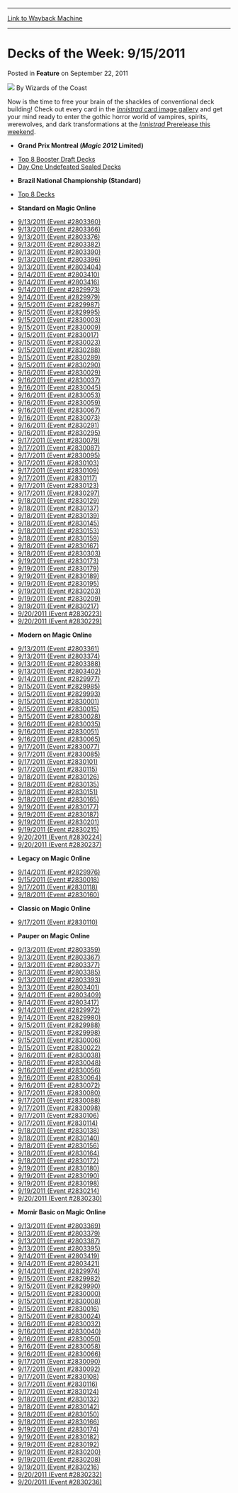 
---
[Link to Wayback Machine](https://web.archive.org/web/20220927102757/https://magic.wizards.com/en/articles/archive/feature/decks-week-9152011-2011-09-22)

[_metadata_:wayback_url]:- "https://magic.wizards.com/en/articles/archive/feature/decks-week-9152011-2011-09-22"
[_metadata_:wayback_raw_url]:- "https://web.archive.org/web/20220927102757id_/https://magic.wizards.com/en/articles/archive/feature/decks-week-9152011-2011-09-22"
[_metadata_:wayback_capture_timestamp]:- "2022-09-27 10:27:57+00:00"
[_metadata_:description]:- "Now is the time to free your brain of the shackles of conventional deck building! Check out every card in the Innistrad card image gallery and get your mind ready to enter the gothic horror world of vampires, spirits, werewolves, and dark transformations at the Innistrad Prerelease this weekend."
[_metadata_:generator]:- "Drupal 7 (http://drupal.org)"
---


Decks of the Week: 9/15/2011
============================



 Posted in **Feature**
 on September 22, 2011 






![](https://media.magic.wizards.com/styles/auth_small/public/images/person/wizards_author.jpg)
By Wizards of the Coast











Now is the time to free your brain of the shackles of conventional deck building! Check out every card in the [*Innistrad* card image gallery](http://archive.wizards.com/magic/tcg/article.aspx?x=mtg/tcg/innistrad/cig) and get your mind ready to enter the gothic horror world of vampires, spirits, werewolves, and dark transformations at the [*Innistrad* Prerelease this weekend](http://archive.wizards.com/Magic/TCG/Events.aspx?x=mtgcom/events/prerelease-facts).


* **Grand Prix Montreal (***Magic** 2012* Limited)**
+ [Top 8 Booster Draft Decks](/en/events/coverage/theres-no-place-hoaen)
+ [Day One Undefeated Sealed Decks](/en/articles/archive/event-coverage/grand-prix-montreal-day-1-blog-2011-09-17)
* **Brazil National Championship (Standard)**
+ [Top 8 Decks](/en/events/coverage/camargo-no-1-brazilian-pod-caster)
* **Standard on Magic Online**
+ [9/13/2011 (Event #2803360)](http://archive.wizards.com/Magic/Digital/MagicOnlineTourn.aspx?x=mtg/digital/magiconline/tourn/2803360)
+ [9/13/2011 (Event #2803366)](http://archive.wizards.com/Magic/Digital/MagicOnlineTourn.aspx?x=mtg/digital/magiconline/tourn/2803366)
+ [9/13/2011 (Event #2803376)](http://archive.wizards.com/Magic/Digital/MagicOnlineTourn.aspx?x=mtg/digital/magiconline/tourn/2803376)
+ [9/13/2011 (Event #2803382)](http://archive.wizards.com/Magic/Digital/MagicOnlineTourn.aspx?x=mtg/digital/magiconline/tourn/2803382)
+ [9/13/2011 (Event #2803390)](http://archive.wizards.com/Magic/Digital/MagicOnlineTourn.aspx?x=mtg/digital/magiconline/tourn/2803390)
+ [9/13/2011 (Event #2803396)](http://archive.wizards.com/Magic/Digital/MagicOnlineTourn.aspx?x=mtg/digital/magiconline/tourn/2803396)
+ [9/13/2011 (Event #2803404)](http://archive.wizards.com/Magic/Digital/MagicOnlineTourn.aspx?x=mtg/digital/magiconline/tourn/2803404)
+ [9/14/2011 (Event #2803410)](http://archive.wizards.com/Magic/Digital/MagicOnlineTourn.aspx?x=mtg/digital/magiconline/tourn/2803410)
+ [9/14/2011 (Event #2803416)](http://archive.wizards.com/Magic/Digital/MagicOnlineTourn.aspx?x=mtg/digital/magiconline/tourn/2803416)
+ [9/14/2011 (Event #2829973)](http://archive.wizards.com/Magic/Digital/MagicOnlineTourn.aspx?x=mtg/digital/magiconline/tourn/2829973)
+ [9/14/2011 (Event #2829979)](http://archive.wizards.com/Magic/Digital/MagicOnlineTourn.aspx?x=mtg/digital/magiconline/tourn/2829979)
+ [9/15/2011 (Event #2829987)](http://archive.wizards.com/Magic/Digital/MagicOnlineTourn.aspx?x=mtg/digital/magiconline/tourn/2829987)
+ [9/15/2011 (Event #2829995)](http://archive.wizards.com/Magic/Digital/MagicOnlineTourn.aspx?x=mtg/digital/magiconline/tourn/2829995)
+ [9/15/2011 (Event #2830003)](http://archive.wizards.com/Magic/Digital/MagicOnlineTourn.aspx?x=mtg/digital/magiconline/tourn/2830003)
+ [9/15/2011 (Event #2830009)](http://archive.wizards.com/Magic/Digital/MagicOnlineTourn.aspx?x=mtg/digital/magiconline/tourn/2830009)
+ [9/15/2011 (Event #2830017)](http://archive.wizards.com/Magic/Digital/MagicOnlineTourn.aspx?x=mtg/digital/magiconline/tourn/2830017)
+ [9/15/2011 (Event #2830023)](http://archive.wizards.com/Magic/Digital/MagicOnlineTourn.aspx?x=mtg/digital/magiconline/tourn/2830023)
+ [9/15/2011 (Event #2830288)](http://archive.wizards.com/Magic/Digital/MagicOnlineTourn.aspx?x=mtg/digital/magiconline/tourn/2830288)
+ [9/15/2011 (Event #2830289)](http://archive.wizards.com/Magic/Digital/MagicOnlineTourn.aspx?x=mtg/digital/magiconline/tourn/2830289)
+ [9/15/2011 (Event #2830290)](http://archive.wizards.com/Magic/Digital/MagicOnlineTourn.aspx?x=mtg/digital/magiconline/tourn/2830290)
+ [9/16/2011 (Event #2830029)](http://archive.wizards.com/Magic/Digital/MagicOnlineTourn.aspx?x=mtg/digital/magiconline/tourn/2830029)
+ [9/16/2011 (Event #2830037)](http://archive.wizards.com/Magic/Digital/MagicOnlineTourn.aspx?x=mtg/digital/magiconline/tourn/2830037)
+ [9/16/2011 (Event #2830045)](http://archive.wizards.com/Magic/Digital/MagicOnlineTourn.aspx?x=mtg/digital/magiconline/tourn/2830045)
+ [9/16/2011 (Event #2830053)](http://archive.wizards.com/Magic/Digital/MagicOnlineTourn.aspx?x=mtg/digital/magiconline/tourn/2830053)
+ [9/16/2011 (Event #2830059)](http://archive.wizards.com/Magic/Digital/MagicOnlineTourn.aspx?x=mtg/digital/magiconline/tourn/2830059)
+ [9/16/2011 (Event #2830067)](http://archive.wizards.com/Magic/Digital/MagicOnlineTourn.aspx?x=mtg/digital/magiconline/tourn/2830067)
+ [9/16/2011 (Event #2830073)](http://archive.wizards.com/Magic/Digital/MagicOnlineTourn.aspx?x=mtg/digital/magiconline/tourn/2830073)
+ [9/16/2011 (Event #2830291)](http://archive.wizards.com/Magic/Digital/MagicOnlineTourn.aspx?x=mtg/digital/magiconline/tourn/2830291)
+ [9/16/2011 (Event #2830295)](http://archive.wizards.com/Magic/Digital/MagicOnlineTourn.aspx?x=mtg/digital/magiconline/tourn/2830295)
+ [9/17/2011 (Event #2830079)](http://archive.wizards.com/Magic/Digital/MagicOnlineTourn.aspx?x=mtg/digital/magiconline/tourn/2830079)
+ [9/17/2011 (Event #2830087)](http://archive.wizards.com/Magic/Digital/MagicOnlineTourn.aspx?x=mtg/digital/magiconline/tourn/2830087)
+ [9/17/2011 (Event #2830095)](http://archive.wizards.com/Magic/Digital/MagicOnlineTourn.aspx?x=mtg/digital/magiconline/tourn/2830095)
+ [9/17/2011 (Event #2830103)](http://archive.wizards.com/Magic/Digital/MagicOnlineTourn.aspx?x=mtg/digital/magiconline/tourn/2830103)
+ [9/17/2011 (Event #2830109)](http://archive.wizards.com/Magic/Digital/MagicOnlineTourn.aspx?x=mtg/digital/magiconline/tourn/2830109)
+ [9/17/2011 (Event #2830117)](http://archive.wizards.com/Magic/Digital/MagicOnlineTourn.aspx?x=mtg/digital/magiconline/tourn/2830117)
+ [9/17/2011 (Event #2830123)](http://archive.wizards.com/Magic/Digital/MagicOnlineTourn.aspx?x=mtg/digital/magiconline/tourn/2830123)
+ [9/17/2011 (Event #2830297)](http://archive.wizards.com/Magic/Digital/MagicOnlineTourn.aspx?x=mtg/digital/magiconline/tourn/2830297)
+ [9/18/2011 (Event #2830129)](http://archive.wizards.com/Magic/Digital/MagicOnlineTourn.aspx?x=mtg/digital/magiconline/tourn/2830129)
+ [9/18/2011 (Event #2830137)](http://archive.wizards.com/Magic/Digital/MagicOnlineTourn.aspx?x=mtg/digital/magiconline/tourn/2830137)
+ [9/18/2011 (Event #2830139)](http://archive.wizards.com/Magic/Digital/MagicOnlineTourn.aspx?x=mtg/digital/magiconline/tourn/2830139)
+ [9/18/2011 (Event #2830145)](http://archive.wizards.com/Magic/Digital/MagicOnlineTourn.aspx?x=mtg/digital/magiconline/tourn/2830145)
+ [9/18/2011 (Event #2830153)](http://archive.wizards.com/Magic/Digital/MagicOnlineTourn.aspx?x=mtg/digital/magiconline/tourn/2830153)
+ [9/18/2011 (Event #2830159)](http://archive.wizards.com/Magic/Digital/MagicOnlineTourn.aspx?x=mtg/digital/magiconline/tourn/2830159)
+ [9/18/2011 (Event #2830167)](http://archive.wizards.com/Magic/Digital/MagicOnlineTourn.aspx?x=mtg/digital/magiconline/tourn/2830167)
+ [9/18/2011 (Event #2830303)](http://archive.wizards.com/Magic/Digital/MagicOnlineTourn.aspx?x=mtg/digital/magiconline/tourn/2830303)
+ [9/19/2011 (Event #2830173)](http://archive.wizards.com/Magic/Digital/MagicOnlineTourn.aspx?x=mtg/digital/magiconline/tourn/2830173)
+ [9/19/2011 (Event #2830179)](http://archive.wizards.com/Magic/Digital/MagicOnlineTourn.aspx?x=mtg/digital/magiconline/tourn/2830179)
+ [9/19/2011 (Event #2830189)](http://archive.wizards.com/Magic/Digital/MagicOnlineTourn.aspx?x=mtg/digital/magiconline/tourn/2830189)
+ [9/19/2011 (Event #2830195)](http://archive.wizards.com/Magic/Digital/MagicOnlineTourn.aspx?x=mtg/digital/magiconline/tourn/2830195)
+ [9/19/2011 (Event #2830203)](http://archive.wizards.com/Magic/Digital/MagicOnlineTourn.aspx?x=mtg/digital/magiconline/tourn/2830203)
+ [9/19/2011 (Event #2830209)](http://archive.wizards.com/Magic/Digital/MagicOnlineTourn.aspx?x=mtg/digital/magiconline/tourn/2830209)
+ [9/19/2011 (Event #2830217)](http://archive.wizards.com/Magic/Digital/MagicOnlineTourn.aspx?x=mtg/digital/magiconline/tourn/2830217)
+ [9/20/2011 (Event #2830223)](http://archive.wizards.com/Magic/Digital/MagicOnlineTourn.aspx?x=mtg/digital/magiconline/tourn/2830223)
+ [9/20/2011 (Event #2830229)](http://archive.wizards.com/Magic/Digital/MagicOnlineTourn.aspx?x=mtg/digital/magiconline/tourn/2830229)
* **Modern on Magic Online**
+ [9/13/2011 (Event #2803361)](http://archive.wizards.com/Magic/Digital/MagicOnlineTourn.aspx?x=mtg/digital/magiconline/tourn/2803361)
+ [9/13/2011 (Event #2803374)](http://archive.wizards.com/Magic/Digital/MagicOnlineTourn.aspx?x=mtg/digital/magiconline/tourn/2803374)
+ [9/13/2011 (Event #2803388)](http://archive.wizards.com/Magic/Digital/MagicOnlineTourn.aspx?x=mtg/digital/magiconline/tourn/2803388)
+ [9/13/2011 (Event #2803402)](http://archive.wizards.com/Magic/Digital/MagicOnlineTourn.aspx?x=mtg/digital/magiconline/tourn/2803402)
+ [9/14/2011 (Event #2829977)](http://archive.wizards.com/Magic/Digital/MagicOnlineTourn.aspx?x=mtg/digital/magiconline/tourn/2829977)
+ [9/15/2011 (Event #2829985)](http://archive.wizards.com/Magic/Digital/MagicOnlineTourn.aspx?x=mtg/digital/magiconline/tourn/2829985)
+ [9/15/2011 (Event #2829993)](http://archive.wizards.com/Magic/Digital/MagicOnlineTourn.aspx?x=mtg/digital/magiconline/tourn/2829993)
+ [9/15/2011 (Event #2830001)](http://archive.wizards.com/Magic/Digital/MagicOnlineTourn.aspx?x=mtg/digital/magiconline/tourn/2830001)
+ [9/15/2011 (Event #2830015)](http://archive.wizards.com/Magic/Digital/MagicOnlineTourn.aspx?x=mtg/digital/magiconline/tourn/2830015)
+ [9/15/2011 (Event #2830028)](http://archive.wizards.com/Magic/Digital/MagicOnlineTourn.aspx?x=mtg/digital/magiconline/tourn/2830028)
+ [9/16/2011 (Event #2830035)](http://archive.wizards.com/Magic/Digital/MagicOnlineTourn.aspx?x=mtg/digital/magiconline/tourn/2830035)
+ [9/16/2011 (Event #2830051)](http://archive.wizards.com/Magic/Digital/MagicOnlineTourn.aspx?x=mtg/digital/magiconline/tourn/2830051)
+ [9/16/2011 (Event #2830065)](http://archive.wizards.com/Magic/Digital/MagicOnlineTourn.aspx?x=mtg/digital/magiconline/tourn/2830065)
+ [9/17/2011 (Event #2830077)](http://archive.wizards.com/Magic/Digital/MagicOnlineTourn.aspx?x=mtg/digital/magiconline/tourn/2830077)
+ [9/17/2011 (Event #2830085)](http://archive.wizards.com/Magic/Digital/MagicOnlineTourn.aspx?x=mtg/digital/magiconline/tourn/2830085)
+ [9/17/2011 (Event #2830101)](http://archive.wizards.com/Magic/Digital/MagicOnlineTourn.aspx?x=mtg/digital/magiconline/tourn/2830101)
+ [9/17/2011 (Event #2830115)](http://archive.wizards.com/Magic/Digital/MagicOnlineTourn.aspx?x=mtg/digital/magiconline/tourn/2830115)
+ [9/18/2011 (Event #2830126)](http://archive.wizards.com/Magic/Digital/MagicOnlineTourn.aspx?x=mtg/digital/magiconline/tourn/2830126)
+ [9/18/2011 (Event #2830135)](http://archive.wizards.com/Magic/Digital/MagicOnlineTourn.aspx?x=mtg/digital/magiconline/tourn/2830135)
+ [9/18/2011 (Event #2830151)](http://archive.wizards.com/Magic/Digital/MagicOnlineTourn.aspx?x=mtg/digital/magiconline/tourn/2830151)
+ [9/18/2011 (Event #2830165)](http://archive.wizards.com/Magic/Digital/MagicOnlineTourn.aspx?x=mtg/digital/magiconline/tourn/2830165)
+ [9/19/2011 (Event #2830177)](http://archive.wizards.com/Magic/Digital/MagicOnlineTourn.aspx?x=mtg/digital/magiconline/tourn/2830177)
+ [9/19/2011 (Event #2830187)](http://archive.wizards.com/Magic/Digital/MagicOnlineTourn.aspx?x=mtg/digital/magiconline/tourn/2830187)
+ [9/19/2011 (Event #2830201)](http://archive.wizards.com/Magic/Digital/MagicOnlineTourn.aspx?x=mtg/digital/magiconline/tourn/2830201)
+ [9/19/2011 (Event #2830215)](http://archive.wizards.com/Magic/Digital/MagicOnlineTourn.aspx?x=mtg/digital/magiconline/tourn/2830215)
+ [9/20/2011 (Event #2830224)](http://archive.wizards.com/Magic/Digital/MagicOnlineTourn.aspx?x=mtg/digital/magiconline/tourn/2830224)
+ [9/20/2011 (Event #2830237)](http://archive.wizards.com/Magic/Digital/MagicOnlineTourn.aspx?x=mtg/digital/magiconline/tourn/2830237)
* **Legacy on Magic Online**
+ [9/14/2011 (Event #2829976)](http://archive.wizards.com/Magic/Digital/MagicOnlineTourn.aspx?x=mtg/digital/magiconline/tourn/2829976)
+ [9/15/2011 (Event #2830018)](http://archive.wizards.com/Magic/Digital/MagicOnlineTourn.aspx?x=mtg/digital/magiconline/tourn/2830018)
+ [9/17/2011 (Event #2830118)](http://archive.wizards.com/Magic/Digital/MagicOnlineTourn.aspx?x=mtg/digital/magiconline/tourn/2830118)
+ [9/18/2011 (Event #2830160)](http://archive.wizards.com/Magic/Digital/MagicOnlineTourn.aspx?x=mtg/digital/magiconline/tourn/2830160)
* **Classic on Magic Online**
+ [9/17/2011 (Event #2830110)](http://archive.wizards.com/Magic/Digital/MagicOnlineTourn.aspx?x=mtg/digital/magiconline/tourn/2830110)
* **Pauper on Magic Online**
+ [9/13/2011 (Event #2803359)](http://archive.wizards.com/Magic/Digital/MagicOnlineTourn.aspx?x=mtg/digital/magiconline/tourn/2803359)
+ [9/13/2011 (Event #2803367)](http://archive.wizards.com/Magic/Digital/MagicOnlineTourn.aspx?x=mtg/digital/magiconline/tourn/2803367)
+ [9/13/2011 (Event #2803377)](http://archive.wizards.com/Magic/Digital/MagicOnlineTourn.aspx?x=mtg/digital/magiconline/tourn/2803377)
+ [9/13/2011 (Event #2803385)](http://archive.wizards.com/Magic/Digital/MagicOnlineTourn.aspx?x=mtg/digital/magiconline/tourn/2803385)
+ [9/13/2011 (Event #2803393)](http://archive.wizards.com/Magic/Digital/MagicOnlineTourn.aspx?x=mtg/digital/magiconline/tourn/2803393)
+ [9/13/2011 (Event #2803401)](http://archive.wizards.com/Magic/Digital/MagicOnlineTourn.aspx?x=mtg/digital/magiconline/tourn/2803401)
+ [9/14/2011 (Event #2803409)](http://archive.wizards.com/Magic/Digital/MagicOnlineTourn.aspx?x=mtg/digital/magiconline/tourn/2803409)
+ [9/14/2011 (Event #2803417)](http://archive.wizards.com/Magic/Digital/MagicOnlineTourn.aspx?x=mtg/digital/magiconline/tourn/2803417)
+ [9/14/2011 (Event #2829972)](http://archive.wizards.com/Magic/Digital/MagicOnlineTourn.aspx?x=mtg/digital/magiconline/tourn/2829972)
+ [9/14/2011 (Event #2829980)](http://archive.wizards.com/Magic/Digital/MagicOnlineTourn.aspx?x=mtg/digital/magiconline/tourn/2829980)
+ [9/15/2011 (Event #2829988)](http://archive.wizards.com/Magic/Digital/MagicOnlineTourn.aspx?x=mtg/digital/magiconline/tourn/2829988)
+ [9/15/2011 (Event #2829998)](http://archive.wizards.com/Magic/Digital/MagicOnlineTourn.aspx?x=mtg/digital/magiconline/tourn/2829998)
+ [9/15/2011 (Event #2830006)](http://archive.wizards.com/Magic/Digital/MagicOnlineTourn.aspx?x=mtg/digital/magiconline/tourn/2830006)
+ [9/15/2011 (Event #2830022)](http://archive.wizards.com/Magic/Digital/MagicOnlineTourn.aspx?x=mtg/digital/magiconline/tourn/2830022)
+ [9/16/2011 (Event #2830038)](http://archive.wizards.com/Magic/Digital/MagicOnlineTourn.aspx?x=mtg/digital/magiconline/tourn/2830038)
+ [9/16/2011 (Event #2830048)](http://archive.wizards.com/Magic/Digital/MagicOnlineTourn.aspx?x=mtg/digital/magiconline/tourn/2830048)
+ [9/16/2011 (Event #2830056)](http://archive.wizards.com/Magic/Digital/MagicOnlineTourn.aspx?x=mtg/digital/magiconline/tourn/2830056)
+ [9/16/2011 (Event #2830064)](http://archive.wizards.com/Magic/Digital/MagicOnlineTourn.aspx?x=mtg/digital/magiconline/tourn/2830064)
+ [9/16/2011 (Event #2830072)](http://archive.wizards.com/Magic/Digital/MagicOnlineTourn.aspx?x=mtg/digital/magiconline/tourn/2830072)
+ [9/17/2011 (Event #2830080)](http://archive.wizards.com/Magic/Digital/MagicOnlineTourn.aspx?x=mtg/digital/magiconline/tourn/2830080)
+ [9/17/2011 (Event #2830088)](http://archive.wizards.com/Magic/Digital/MagicOnlineTourn.aspx?x=mtg/digital/magiconline/tourn/2830088)
+ [9/17/2011 (Event #2830098)](http://archive.wizards.com/Magic/Digital/MagicOnlineTourn.aspx?x=mtg/digital/magiconline/tourn/2830098)
+ [9/17/2011 (Event #2830106)](http://archive.wizards.com/Magic/Digital/MagicOnlineTourn.aspx?x=mtg/digital/magiconline/tourn/2830106)
+ [9/17/2011 (Event #2830114)](http://archive.wizards.com/Magic/Digital/MagicOnlineTourn.aspx?x=mtg/digital/magiconline/tourn/2830114)
+ [9/18/2011 (Event #2830138)](http://archive.wizards.com/Magic/Digital/MagicOnlineTourn.aspx?x=mtg/digital/magiconline/tourn/2830138)
+ [9/18/2011 (Event #2830140)](http://archive.wizards.com/Magic/Digital/MagicOnlineTourn.aspx?x=mtg/digital/magiconline/tourn/2830140)
+ [9/18/2011 (Event #2830156)](http://archive.wizards.com/Magic/Digital/MagicOnlineTourn.aspx?x=mtg/digital/magiconline/tourn/2830156)
+ [9/18/2011 (Event #2830164)](http://archive.wizards.com/Magic/Digital/MagicOnlineTourn.aspx?x=mtg/digital/magiconline/tourn/2830164)
+ [9/18/2011 (Event #2830172)](http://archive.wizards.com/Magic/Digital/MagicOnlineTourn.aspx?x=mtg/digital/magiconline/tourn/2830172)
+ [9/19/2011 (Event #2830180)](http://archive.wizards.com/Magic/Digital/MagicOnlineTourn.aspx?x=mtg/digital/magiconline/tourn/2830180)
+ [9/19/2011 (Event #2830190)](http://archive.wizards.com/Magic/Digital/MagicOnlineTourn.aspx?x=mtg/digital/magiconline/tourn/2830190)
+ [9/19/2011 (Event #2830198)](http://archive.wizards.com/Magic/Digital/MagicOnlineTourn.aspx?x=mtg/digital/magiconline/tourn/2830198)
+ [9/19/2011 (Event #2830214)](http://archive.wizards.com/Magic/Digital/MagicOnlineTourn.aspx?x=mtg/digital/magiconline/tourn/2830214)
+ [9/20/2011 (Event #2830230)](http://archive.wizards.com/Magic/Digital/MagicOnlineTourn.aspx?x=mtg/digital/magiconline/tourn/2830230)
* **Momir Basic on Magic Online**
+ [9/13/2011 (Event #2803369)](http://archive.wizards.com/Magic/Digital/MagicOnlineTourn.aspx?x=mtg/digital/magiconline/tourn/2803369)
+ [9/13/2011 (Event #2803379)](http://archive.wizards.com/Magic/Digital/MagicOnlineTourn.aspx?x=mtg/digital/magiconline/tourn/2803379)
+ [9/13/2011 (Event #2803387)](http://archive.wizards.com/Magic/Digital/MagicOnlineTourn.aspx?x=mtg/digital/magiconline/tourn/2803387)
+ [9/13/2011 (Event #2803395)](http://archive.wizards.com/Magic/Digital/MagicOnlineTourn.aspx?x=mtg/digital/magiconline/tourn/2803395)
+ [9/14/2011 (Event #2803419)](http://archive.wizards.com/Magic/Digital/MagicOnlineTourn.aspx?x=mtg/digital/magiconline/tourn/2803419)
+ [9/14/2011 (Event #2803421)](http://archive.wizards.com/Magic/Digital/MagicOnlineTourn.aspx?x=mtg/digital/magiconline/tourn/2803421)
+ [9/14/2011 (Event #2829974)](http://archive.wizards.com/Magic/Digital/MagicOnlineTourn.aspx?x=mtg/digital/magiconline/tourn/2829974)
+ [9/15/2011 (Event #2829982)](http://archive.wizards.com/Magic/Digital/MagicOnlineTourn.aspx?x=mtg/digital/magiconline/tourn/2829982)
+ [9/15/2011 (Event #2829990)](http://archive.wizards.com/Magic/Digital/MagicOnlineTourn.aspx?x=mtg/digital/magiconline/tourn/2829990)
+ [9/15/2011 (Event #2830000)](http://archive.wizards.com/Magic/Digital/MagicOnlineTourn.aspx?x=mtg/digital/magiconline/tourn/2830000)
+ [9/15/2011 (Event #2830008)](http://archive.wizards.com/Magic/Digital/MagicOnlineTourn.aspx?x=mtg/digital/magiconline/tourn/2830008)
+ [9/15/2011 (Event #2830016)](http://archive.wizards.com/Magic/Digital/MagicOnlineTourn.aspx?x=mtg/digital/magiconline/tourn/2830016)
+ [9/15/2011 (Event #2830024)](http://archive.wizards.com/Magic/Digital/MagicOnlineTourn.aspx?x=mtg/digital/magiconline/tourn/2830024)
+ [9/16/2011 (Event #2830032)](http://archive.wizards.com/Magic/Digital/MagicOnlineTourn.aspx?x=mtg/digital/magiconline/tourn/2830032)
+ [9/16/2011 (Event #2830040)](http://archive.wizards.com/Magic/Digital/MagicOnlineTourn.aspx?x=mtg/digital/magiconline/tourn/2830040)
+ [9/16/2011 (Event #2830050)](http://archive.wizards.com/Magic/Digital/MagicOnlineTourn.aspx?x=mtg/digital/magiconline/tourn/2830050)
+ [9/16/2011 (Event #2830058)](http://archive.wizards.com/Magic/Digital/MagicOnlineTourn.aspx?x=mtg/digital/magiconline/tourn/2830058)
+ [9/16/2011 (Event #2830066)](http://archive.wizards.com/Magic/Digital/MagicOnlineTourn.aspx?x=mtg/digital/magiconline/tourn/2830066)
+ [9/17/2011 (Event #2830090)](http://archive.wizards.com/Magic/Digital/MagicOnlineTourn.aspx?x=mtg/digital/magiconline/tourn/2830090)
+ [9/17/2011 (Event #2830092)](http://archive.wizards.com/Magic/Digital/MagicOnlineTourn.aspx?x=mtg/digital/magiconline/tourn/2830092)
+ [9/17/2011 (Event #2830108)](http://archive.wizards.com/Magic/Digital/MagicOnlineTourn.aspx?x=mtg/digital/magiconline/tourn/2830108)
+ [9/17/2011 (Event #2830116)](http://archive.wizards.com/Magic/Digital/MagicOnlineTourn.aspx?x=mtg/digital/magiconline/tourn/2830116)
+ [9/17/2011 (Event #2830124)](http://archive.wizards.com/Magic/Digital/MagicOnlineTourn.aspx?x=mtg/digital/magiconline/tourn/2830124)
+ [9/18/2011 (Event #2830132)](http://archive.wizards.com/Magic/Digital/MagicOnlineTourn.aspx?x=mtg/digital/magiconline/tourn/2830132)
+ [9/18/2011 (Event #2830142)](http://archive.wizards.com/Magic/Digital/MagicOnlineTourn.aspx?x=mtg/digital/magiconline/tourn/2830142)
+ [9/18/2011 (Event #2830150)](http://archive.wizards.com/Magic/Digital/MagicOnlineTourn.aspx?x=mtg/digital/magiconline/tourn/2830150)
+ [9/18/2011 (Event #2830166)](http://archive.wizards.com/Magic/Digital/MagicOnlineTourn.aspx?x=mtg/digital/magiconline/tourn/2830166)
+ [9/19/2011 (Event #2830174)](http://archive.wizards.com/Magic/Digital/MagicOnlineTourn.aspx?x=mtg/digital/magiconline/tourn/2830174)
+ [9/19/2011 (Event #2830182)](http://archive.wizards.com/Magic/Digital/MagicOnlineTourn.aspx?x=mtg/digital/magiconline/tourn/2830182)
+ [9/19/2011 (Event #2830192)](http://archive.wizards.com/Magic/Digital/MagicOnlineTourn.aspx?x=mtg/digital/magiconline/tourn/2830192)
+ [9/19/2011 (Event #2830200)](http://archive.wizards.com/Magic/Digital/MagicOnlineTourn.aspx?x=mtg/digital/magiconline/tourn/2830200)
+ [9/19/2011 (Event #2830208)](http://archive.wizards.com/Magic/Digital/MagicOnlineTourn.aspx?x=mtg/digital/magiconline/tourn/2830208)
+ [9/19/2011 (Event #2830216)](http://archive.wizards.com/Magic/Digital/MagicOnlineTourn.aspx?x=mtg/digital/magiconline/tourn/2830216)
+ [9/20/2011 (Event #2830232)](http://archive.wizards.com/Magic/Digital/MagicOnlineTourn.aspx?x=mtg/digital/magiconline/tourn/2830232)
+ [9/20/2011 (Event #2830236)](http://archive.wizards.com/Magic/Digital/MagicOnlineTourn.aspx?x=mtg/digital/magiconline/tourn/2830236)






